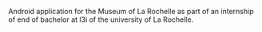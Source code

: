 Android application for the Museum of La Rochelle as part of an internship of end of bachelor at l3i of the university of La Rochelle.

